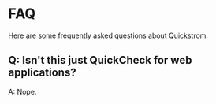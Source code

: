 # FAQ

Here are some frequently asked questions about Quickstrom.

## Q: Isn't this just QuickCheck for web applications?

A: Nope.